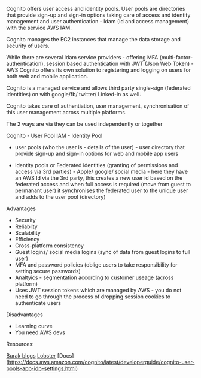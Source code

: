 Cognito offers user access and identity pools. User pools are directories that provide sign-up and sign-in options taking care of access and identity management and user authentication - Idam (Id and access management) with the service AWS IAM.

Cognito manages the EC2 instances that manage the data storage and security of users.

While there are several Idam service providers - offering MFA (multi-factor-authentication), session based authentication with JWT (Json Web Token) - AWS Cognito offers its own solution to registering and logging on users for both web and mobile application.

Cognito is a managed service and allows third party single-sign (federated identities) on with google/fb/ twitter/ Linked-in as well.

Cognito takes care of authentiation, user management, synchronisation of this user management across multiple platforms.

The 2 ways are via they can be used independently or together

Cognito - User Pool
IAM - Identity Pool

- user pools (who the user is - details of the user) - user directory that provide sign-up and sign-in options for web and mobile app users

- identity pools or Federated identities (granting of permissions and access via 3rd parties) - Apple/ google/ social media - here they have an AWS Id via the 3rd party, this creates a new user id based on the federated access and when full access is required (move from guest to permanant user) it synchronises the federated user to the unique user and adds to the user pool (directory)

Advantages

- Security
- Reliablity
- Scalability
- Efficiency
- Cross-platform consistency
- Guest logins/ social media logins (sync of data from guest logins to full user)
- MFA and password policies (oblige users to take responsibility for setting secure passwords)
- Analtyics - segmentation according to customer useage (across platform)
- Uses JWT session tokens which are managed by AWS - you do not need to go through the process of dropping session cookies to authenticate users

Disadvantages

- Learning curve
- You need AWS devs


Resources:

[Burak blogs](http://buraktas.com/)
[Lobster](https://lobster1234.github.io/2018/05/31/server-to-server-auth-with-amazon-cognito/)
[Docs] (https://docs.aws.amazon.com/cognito/latest/developerguide/cognito-user-pools-app-idp-settings.html)
